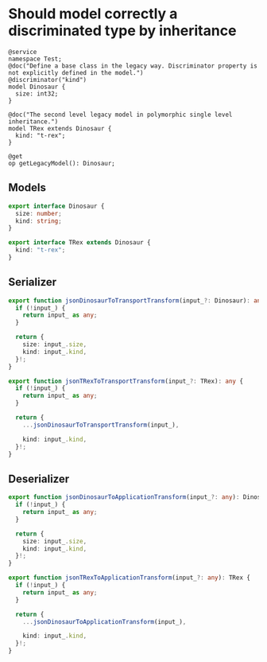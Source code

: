 # Should model correctly a discriminated type by inheritance

```tsp
@service
namespace Test;
@doc("Define a base class in the legacy way. Discriminator property is not explicitly defined in the model.")
@discriminator("kind")
model Dinosaur {
  size: int32;
}

@doc("The second level legacy model in polymorphic single level inheritance.")
model TRex extends Dinosaur {
  kind: "t-rex";
}

@get
op getLegacyModel(): Dinosaur;

```

## Models

```ts src/models/models.ts interface Dinosaur
export interface Dinosaur {
  size: number;
  kind: string;
}
```

```ts src/models/models.ts interface TRex
export interface TRex extends Dinosaur {
  kind: "t-rex";
}
```

## Serializer

```ts src/models/serializers.ts function jsonDinosaurToTransportTransform
export function jsonDinosaurToTransportTransform(input_?: Dinosaur): any {
  if (!input_) {
    return input_ as any;
  }

  return {
    size: input_.size,
    kind: input_.kind,
  }!;
}
```

```ts src/models/serializers.ts function jsonTRexToTransportTransform
export function jsonTRexToTransportTransform(input_?: TRex): any {
  if (!input_) {
    return input_ as any;
  }

  return {
    ...jsonDinosaurToTransportTransform(input_),

    kind: input_.kind,
  }!;
}
```

## Deserializer

```ts src/models/serializers.ts function jsonDinosaurToApplicationTransform
export function jsonDinosaurToApplicationTransform(input_?: any): Dinosaur {
  if (!input_) {
    return input_ as any;
  }

  return {
    size: input_.size,
    kind: input_.kind,
  }!;
}
```

```ts src/models/serializers.ts function jsonTRexToApplicationTransform
export function jsonTRexToApplicationTransform(input_?: any): TRex {
  if (!input_) {
    return input_ as any;
  }

  return {
    ...jsonDinosaurToApplicationTransform(input_),

    kind: input_.kind,
  }!;
}
```
